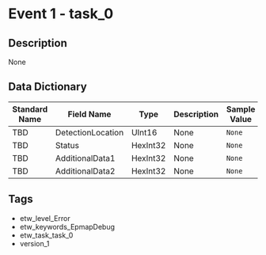 # Event 1 - task_0

## Description
None

## Data Dictionary
|Standard Name|Field Name|Type|Description|Sample Value|
|---|---|---|---|---|
|TBD|DetectionLocation|UInt16|None|`None`|
|TBD|Status|HexInt32|None|`None`|
|TBD|AdditionalData1|HexInt32|None|`None`|
|TBD|AdditionalData2|HexInt32|None|`None`|

## Tags
* etw_level_Error
* etw_keywords_EpmapDebug
* etw_task_task_0
* version_1